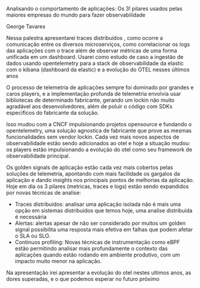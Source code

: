 Analisando o comportamento de aplicações: Os 3! pilares usados pelas maiores empresas do mundo para fazer observabilidade


George Tavares

Nessa palestra apresentarei traces distribuídos , como ocorre a comunicação entre os diversos microserviços, como correlacionar os logs das aplicações com o trace além de observar métricas de uma forma unificada em um dashboard. Usarei como estudo de caso a ingestão de dados usando opentelemetry para a stack de observabilidade da elastic com o kibana (dashboard da elastic) e a evolução do OTEL nesses últimos anos




O processo de telemetria de aplicações sempre foi dominado por grandes e caros players, e a implementação profunda de telemetria envolvia usar bibliotecas de determinado fabricante, gerando um lockin não muito agradável aos desenvolvedores, além de poluir o código com SDKs especificos do fabricante da solução.

Isso mudou com a CNCF impulsionando projetos opensource e fundando o opentelemetry, uma solução agnostica de fabricante que prove as mesmas funcionalidades sem vendor lockin. Cada vez mais novos aspectos de observabilidade estão sendo adicionados ao otel e hoje a situação mudou: os players estão impulsionando a evolução do otel como seu framework de observabilidade principal.

Os golden signals de aplicação estão cada vez mais cobertos pelas soluções de telemetria, apontando com mais facilidade os gargalos da aplicação e dando insights nos principais pontos de melhorias da aplicação. Hoje em dia os 3 pilares (metricas, traces e logs) estão sendo expandidos por novas técnicas de analise:
- Traces distribuídos: analisar uma aplicação isolada não é mais uma opção em sistemas distribuídos que temos hoje, uma analise distribuída é necessária
- Alertas: alertas apesar de não ser considerado por muitos um golden signal possibilita uma resposta mais efetiva em falhas que podem afetar o SLA ou SLO.
- Continuos profiling: Novas técnicas de instrumentação como eBPF estão permitindo analisar mais profundamente o contexto das aplicações quando estão rodando em ambiente produtivo, com um impacto muito menor na aplicação.

Na apresentação irei apresentar a evolução do otel nestes ultimos anos, as dores superadas, e o que podemos esperar no futuro próximo


